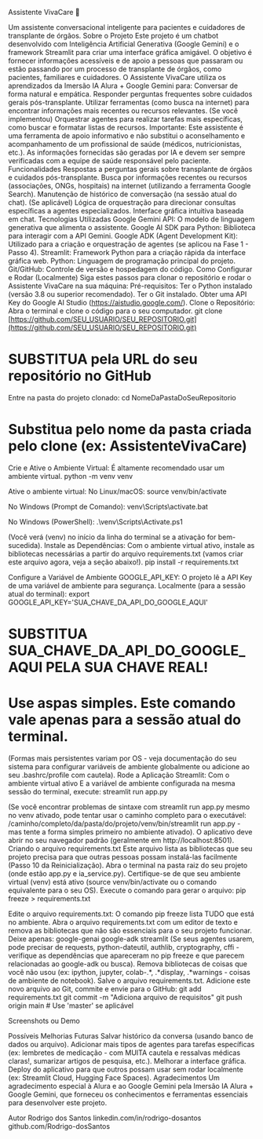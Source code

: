 
Assistente VivaCare 💚

Um assistente conversacional inteligente para pacientes e cuidadores de transplante de órgãos.
Sobre o Projeto
Este projeto é um chatbot desenvolvido com Inteligência Artificial Generativa (Google Gemini) e o framework Streamlit para criar uma interface gráfica amigável. O objetivo é fornecer informações acessíveis e de apoio a pessoas que passaram ou estão passando por um processo de transplante de órgãos, como pacientes, familiares e cuidadores.
O Assistente VivaCare utiliza os aprendizados da Imersão IA Alura + Google Gemini para:
Conversar de forma natural e empática.
Responder perguntas frequentes sobre cuidados gerais pós-transplante.
Utilizar ferramentas (como busca na internet) para encontrar informações mais recentes ou recursos relevantes.
(Se você implementou) Orquestrar agentes para realizar tarefas mais específicas, como buscar e formatar listas de recursos.
Importante: Este assistente é uma ferramenta de apoio informativo e não substitui o aconselhamento e acompanhamento de um profissional de saúde (médicos, nutricionistas, etc.). As informações fornecidas são geradas por IA e devem ser sempre verificadas com a equipe de saúde responsável pelo paciente.
Funcionalidades
Respostas a perguntas gerais sobre transplante de órgãos e cuidados pós-transplante.
Busca por informações recentes ou recursos (associações, ONGs, hospitais) na internet (utilizando a ferramenta Google Search).
Manutenção de histórico de conversação (na sessão atual do chat).
(Se aplicável) Lógica de orquestração para direcionar consultas específicas a agentes especializados.
Interface gráfica intuitiva baseada em chat.
Tecnologias Utilizadas
Google Gemini API: O modelo de linguagem generativa que alimenta o assistente.
Google AI SDK para Python: Biblioteca para interagir com a API Gemini.
Google ADK (Agent Development Kit): Utilizado para a criação e orquestração de agentes (se aplicou na Fase 1 - Passo 4).
Streamlit: Framework Python para a criação rápida da interface gráfica web.
Python: Linguagem de programação principal do projeto.
Git/GitHub: Controle de versão e hospedagem do código.
Como Configurar e Rodar (Localmente)
Siga estes passos para clonar o repositório e rodar o Assistente VivaCare na sua máquina:
Pré-requisitos:
Ter o Python instalado (versão 3.8 ou superior recomendado).
Ter o Git instalado.
Obter uma API Key do Google AI Studio (https://aistudio.google.com/).
Clone o Repositório: Abra o terminal e clone o código para o seu computador.
git clone [https://github.com/SEU_USUARIO/SEU_REPOSITORIO.git](https://github.com/SEU_USUARIO/SEU_REPOSITORIO.git)
# SUBSTITUA pela URL do seu repositório no GitHub

Entre na pasta do projeto clonado:
cd NomeDaPastaDoSeuRepositorio
# Substitua pelo nome da pasta criada pelo clone (ex: AssistenteVivaCare)


Crie e Ative o Ambiente Virtual: É altamente recomendado usar um ambiente virtual.
python -m venv venv

Ative o ambiente virtual:
No Linux/macOS:
source venv/bin/activate


No Windows (Prompt de Comando):
venv\Scripts\activate.bat


No Windows (PowerShell):
.\venv\Scripts\Activate.ps1


(Você verá (venv) no início da linha do terminal se a ativação for bem-sucedida).
Instale as Dependências: Com o ambiente virtual ativo, instale as bibliotecas necessárias a partir do arquivo requirements.txt (vamos criar este arquivo agora, veja a seção abaixo!).
pip install -r requirements.txt


Configure a Variável de Ambiente GOOGLE_API_KEY: O projeto lê a API Key de uma variável de ambiente para segurança.
Localmente (para a sessão atual do terminal):
export GOOGLE_API_KEY='SUA_CHAVE_DA_API_DO_GOOGLE_AQUI'
# SUBSTITUA SUA_CHAVE_DA_API_DO_GOOGLE_AQUI PELA SUA CHAVE REAL!
# Use aspas simples. Este comando vale apenas para a sessão atual do terminal.


(Formas mais persistentes variam por OS - veja documentação do seu sistema para configurar variáveis de ambiente globalmente ou adicione ao seu .bashrc/profile com cautela).
Rode a Aplicação Streamlit: Com o ambiente virtual ativo E a variável de ambiente configurada na mesma sessão do terminal, execute:
streamlit run app.py

(Se você encontrar problemas de sintaxe com streamlit run app.py mesmo no venv ativado, pode tentar usar o caminho completo para o executável: /caminho/completo/da/pasta/do/projeto/venv/bin/streamlit run app.py - mas tente a forma simples primeiro no ambiente ativado).
O aplicativo deve abrir no seu navegador padrão (geralmente em http://localhost:8501).
Criando o arquivo requirements.txt
Este arquivo lista as bibliotecas que seu projeto precisa para que outras pessoas possam instalá-las facilmente (Passo 10 da Reinicialização).
Abra o terminal na pasta raiz do seu projeto (onde estão app.py e ia_service.py).
Certifique-se de que seu ambiente virtual (venv) está ativo (source venv/bin/activate ou o comando equivalente para o seu OS).
Execute o comando para gerar o arquivo:
pip freeze > requirements.txt


Edite o arquivo requirements.txt: O comando pip freeze lista TUDO que está no ambiente. Abra o arquivo requirements.txt com um editor de texto e remova as bibliotecas que não são essenciais para o seu projeto funcionar. Deixe apenas:
google-genai
google-adk
streamlit
(Se seus agentes usarem, pode precisar de requests, python-dateutil, authlib, cryptography, cffi - verifique as dependências que apareceram no pip freeze e que parecem relacionadas ao google-adk ou busca). Remova bibliotecas de coisas que você não usou (ex: ipython, jupyter, colab-.*, .*display, .*warnings - coisas de ambiente de notebook).
Salve o arquivo requirements.txt.
Adicione este novo arquivo ao Git, commite e envie para o GitHub:
git add requirements.txt
git commit -m "Adiciona arquivo de requisitos"
git push origin main # Use 'master' se aplicável


Screenshots ou Demo

Possíveis Melhorias Futuras
Salvar histórico da conversa (usando banco de dados ou arquivo).
Adicionar mais tipos de agentes para tarefas específicas (ex: lembretes de medicação - com MUITA cautela e ressalvas médicas claras!, sumarizar artigos de pesquisa, etc.).
Melhorar a interface gráfica.
Deploy do aplicativo para que outros possam usar sem rodar localmente (ex: Streamlit Cloud, Hugging Face Spaces).
Agradecimentos
Um agradecimento especial à Alura e ao Google Gemini pela Imersão IA Alura + Google Gemini, que forneceu os conhecimentos e ferramentas essenciais para desenvolver este projeto.


Autor
Rodrigo dos Santos
linkedin.com/in/rodrigo-dosantos
github.com/Rodrigo-dosSantos 
